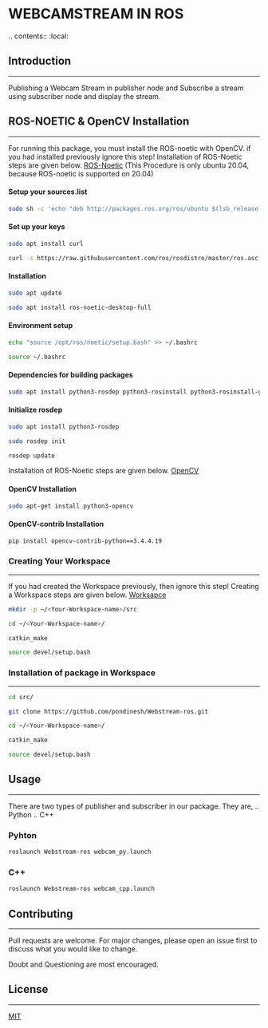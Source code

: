 # WEBCAMSTREAM IN ROS


.. contents::
   :local:

## Introduction
---------------

Publishing a Webcam Stream in publisher node and Subscribe a stream using subscriber node and display the stream.

## ROS-NOETIC & OpenCV Installation
-----------------------------------

For running this package, you must install the ROS-noetic with OpenCV.
if you had installed previously ignore this step!
Installation of ROS-Noetic steps are given below. [ROS-Noetic](http://wiki.ros.org/noetic/Installation/Ubuntu/)
(This Procedure is only ubuntu 20.04, because ROS-noetic is supported on 20.04)

#### Setup your sources.list

```bash
sudo sh -c 'echo "deb http://packages.ros.org/ros/ubuntu $(lsb_release -sc) main" > /etc/apt/sources.list.d/ros-latest.list'
```

#### Set up your keys

```bash
sudo apt install curl
```

```bash
curl -s https://raw.githubusercontent.com/ros/rosdistro/master/ros.asc | sudo apt-key add -
```

#### Installation

```bash
sudo apt update
```

```bash
sudo apt install ros-noetic-desktop-full
```

#### Environment setup

```bash
echo "source /opt/ros/noetic/setup.bash" >> ~/.bashrc
```

```bash
source ~/.bashrc
```

#### Dependencies for building packages

```bash
sudo apt install python3-rosdep python3-rosinstall python3-rosinstall-generator python3-wstool build-essential
```

#### Initialize rosdep

```bash
sudo apt install python3-rosdep
```

```bash
sudo rosdep init
```

```bash
rosdep update
```

Installation of ROS-Noetic steps are given below. [OpenCV](https://docs.opencv.org/4.x/d2/de6/tutorial_py_setup_in_ubuntu.html)

#### OpenCV Installation

```bash
sudo apt-get install python3-opencv
```

#### OpenCV-contrib Installation

```bash
pip install opencv-contrib-python==3.4.4.19
```

### Creating Your Workspace
---------------------------

If you had created the Workspace previously, then ignore this step!
Creating a Workspace steps are given below. [Worksapce](http://wiki.ros.org/catkin/Tutorials/create_a_workspace)

```bash
mkdir -p ~/<Your-Workspace-name>/src
```

```bash
cd ~/<Your-Workspace-name>/
```

```bash
catkin_make
```

```bash
source devel/setup.bash
```

### Installation of package in Workspace
----------------------------------------

```bash
cd src/
```

```bash
git clone https://github.com/pondinesh/Webstream-ros.git
```

```bash
cd ~/<Your-Workspace-name>/
```

```bash
catkin_make
```

```bash
source devel/setup.bash
```

## Usage
--------

There are two types of publisher and subscriber in our package. They are,
	.. Python
	.. C++

### Pyhton

```bash
roslaunch Webstream-ros webcam_py.launch
```

### C++

```bash
roslaunch Webstream-ros webcam_cpp.launch
```

## Contributing
---------------

Pull requests are welcome. For major changes, please open an issue first to discuss what you would like to change.

Doubt and Questioning are most encouraged.

## License
----------

[MIT](https://choosealicense.com/licenses/mit/)
